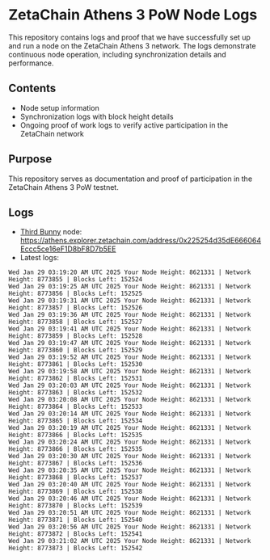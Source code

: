 # ZetaChain Athens 3 PoW Node Logs
This repository contains logs and proof that we have successfully set up and run a node on the ZetaChain Athens 3 network. The logs demonstrate continuous node operation, including synchronization details and performance.

## Contents
- Node setup information
- Synchronization logs with block height details
- Ongoing proof of work logs to verify active participation in the ZetaChain network

## Purpose
This repository serves as documentation and proof of participation in the ZetaChain Athens 3 PoW testnet.

## Logs

- [Third Bunny](https://thirdbunny.xyz/) node: https://athens.explorer.zetachain.com/address/0x225254d35dE666064Eccc5ce16eF1D8bF8D7b5EE
- Latest logs:
```
Wed Jan 29 03:19:20 AM UTC 2025 Your Node Height: 8621331 | Network Height: 8773855 | Blocks Left: 152524
Wed Jan 29 03:19:25 AM UTC 2025 Your Node Height: 8621331 | Network Height: 8773856 | Blocks Left: 152525
Wed Jan 29 03:19:31 AM UTC 2025 Your Node Height: 8621331 | Network Height: 8773857 | Blocks Left: 152526
Wed Jan 29 03:19:36 AM UTC 2025 Your Node Height: 8621331 | Network Height: 8773858 | Blocks Left: 152527
Wed Jan 29 03:19:41 AM UTC 2025 Your Node Height: 8621331 | Network Height: 8773859 | Blocks Left: 152528
Wed Jan 29 03:19:47 AM UTC 2025 Your Node Height: 8621331 | Network Height: 8773860 | Blocks Left: 152529
Wed Jan 29 03:19:52 AM UTC 2025 Your Node Height: 8621331 | Network Height: 8773861 | Blocks Left: 152530
Wed Jan 29 03:19:58 AM UTC 2025 Your Node Height: 8621331 | Network Height: 8773862 | Blocks Left: 152531
Wed Jan 29 03:20:03 AM UTC 2025 Your Node Height: 8621331 | Network Height: 8773863 | Blocks Left: 152532
Wed Jan 29 03:20:08 AM UTC 2025 Your Node Height: 8621331 | Network Height: 8773864 | Blocks Left: 152533
Wed Jan 29 03:20:14 AM UTC 2025 Your Node Height: 8621331 | Network Height: 8773865 | Blocks Left: 152534
Wed Jan 29 03:20:19 AM UTC 2025 Your Node Height: 8621331 | Network Height: 8773866 | Blocks Left: 152535
Wed Jan 29 03:20:24 AM UTC 2025 Your Node Height: 8621331 | Network Height: 8773866 | Blocks Left: 152535
Wed Jan 29 03:20:30 AM UTC 2025 Your Node Height: 8621331 | Network Height: 8773867 | Blocks Left: 152536
Wed Jan 29 03:20:35 AM UTC 2025 Your Node Height: 8621331 | Network Height: 8773868 | Blocks Left: 152537
Wed Jan 29 03:20:40 AM UTC 2025 Your Node Height: 8621331 | Network Height: 8773869 | Blocks Left: 152538
Wed Jan 29 03:20:46 AM UTC 2025 Your Node Height: 8621331 | Network Height: 8773870 | Blocks Left: 152539
Wed Jan 29 03:20:51 AM UTC 2025 Your Node Height: 8621331 | Network Height: 8773871 | Blocks Left: 152540
Wed Jan 29 03:20:56 AM UTC 2025 Your Node Height: 8621331 | Network Height: 8773872 | Blocks Left: 152541
Wed Jan 29 03:21:02 AM UTC 2025 Your Node Height: 8621331 | Network Height: 8773873 | Blocks Left: 152542
```

